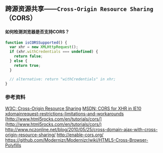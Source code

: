 跨源资源共享——`Cross-Origin Resource Sharing`（CORS）----#### 如何检测浏览器是否支持CORS？```javascriptfunction isCORSSupported() {  var xhr = new XMLHttpRequest();  if (xhr.withCredentials === undefined) {    return false;  } else {    return true;  }  // alternative: return "withCredentials" in xhr;}```### 参考资料[W3C: Cross-Origin Resource Sharing](https://dvcs.w3.org/hg/cors/raw-file/tip/Overview.html)[MSDN: CORS for XHR in IE10](http://blogs.msdn.com/b/ie/archive/2012/02/09/cors-for-xhr-in-ie10.aspx)[xdomainrequest-restrictions-limitations-and-workarounds](http://blogs.msdn.com/b/ieinternals/archive/2010/05/13/xdomainrequest-restrictions-limitations-and-workarounds.aspx)[http://www.html5rocks.com/en/tutorials/cors/](http://www.html5rocks.com/en/tutorials/cors/)<http://www.nczonline.net/blog/2010/05/25/cross-domain-ajax-with-cross-origin-resource-sharing/><http://enable-cors.org/><https://github.com/Modernizr/Modernizr/wiki/HTML5-Cross-Browser-Polyfills>